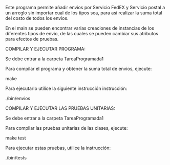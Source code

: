 Este programa permite añadir envios por Servicio FedEX y Servicio postal a un arreglo sin importar cual de los tipos sea, para asi realizar la suma total del costo de todos los envios.

En el main se pueden encontrar varias creaciones de instancias de los diferentes tipos de envio, de las cuales se pueden cambiar sus atributos para efectos de pruebas.

COMPILAR Y EJECUTAR PROGRAMA:

Se debe entrar a la carpeta TareaProgramada1

Para compilar el programa y obtener la suma total de envios, ejecute:

make

Para ejecutarlo utilice la siguiente instrucción instrucción:

./bin/envios


COMPILAR Y EJECUTAR LAS PRUEBAS UNITARIAS:

Se debe entrar a la carpeta TareaProgramada1

Para compilar las pruebas unitarias de las clases, ejecute:

make test

Para ejecutar estas pruebas, utilice la instrucción:

./bin/tests

